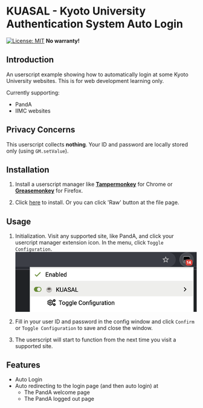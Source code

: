 # KUASAL - Kyoto University Authentication System Auto Login

[![License: MIT](https://img.shields.io/badge/License-MIT-yellow.svg)](https://opensource.org/licenses/MIT)
**No warranty!**

## Introduction

An userscript example showing how to automatically login at some Kyoto University websites. This is for web development learning only.

Currently supporting:
- PandA
- IIMC websites

## Privacy Concerns

This userscript collects **nothing**. Your ID and password are locally stored only (using `GM.setValue`).

## Installation

1. Install a userscript manager like [**Tampermonkey**](https://chrome.google.com/webstore/detail/tampermonkey/dhdgffkkebhmkfjojejmpbldmpobfkfo?hl=zh-CN) for Chrome or [**Greasemonkey**](https://addons.mozilla.org/en-US/firefox/addon/greasemonkey/) for Firefox.

2. Click [here](https://github.com/E011011101001/KUASAL/raw/main/KUASAL.user.js) to install. Or you can click 'Raw' button at the file page.

## Usage

1. Initialization. Visit any supported site, like PandA, and click your usercript manager extension icon. In the menu, click `Toggle Configuration`.
![](https://raw.githubusercontent.com/E011011101001/KUASAL/main/imgs/menu.png)

2. Fill in your user ID and password in the config window and click `Confirm` or `Toggle Configuration` to save and close the window.

3. The userscript will start to function from the next time you visit a supported site.

## Features

- Auto Login
- Auto redirecting to the login page (and then auto login) at
  - The PandA welcome page
  - The PandA logged out page
